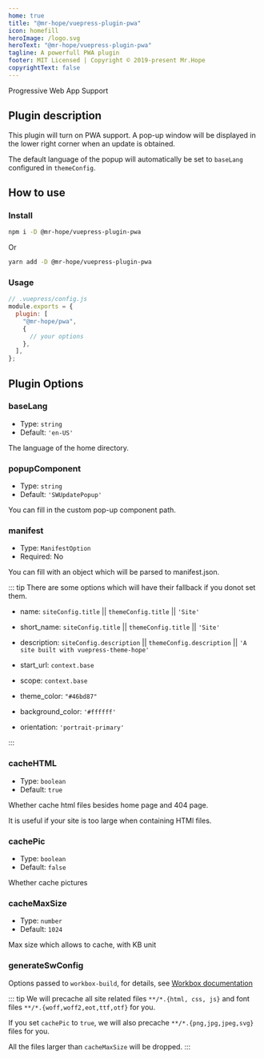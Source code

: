 ```yaml
---
home: true
title: "@mr-hope/vuepress-plugin-pwa"
icon: homefill
heroImage: /logo.svg
heroText: "@mr-hope/vuepress-plugin-pwa"
tagline: A powerfull PWA plugin
footer: MIT Licensed | Copyright © 2019-present Mr.Hope
copyrightText: false
---
```


Progressive Web App Support

## Plugin description

This plugin will turn on PWA support. A pop-up window will be displayed in the lower right corner when an update is obtained.

The default language of the popup will automatically be set to `baseLang` configured in `themeConfig`.

## How to use

### Install

```bash
npm i -D @mr-hope/vuepress-plugin-pwa
```

Or

```bash
yarn add -D @mr-hope/vuepress-plugin-pwa
```

### Usage

```js {3-7}
// .vuepress/config.js
module.exports = {
  plugin: [
    "@mr-hope/pwa",
    {
      // your options
    },
  ],
};
```

## Plugin Options

### baseLang

- Type: `string`
- Default: `'en-US'`

The language of the home directory.

### popupComponent

- Type: `string`
- Default: `'SWUpdatePopup'`

You can fill in the custom pop-up component path.

### manifest

- Type: `ManifestOption`
- Required: No

You can fill with an object which will be parsed to manifest.json.

::: tip
There are some options which will have their fallback if you donot set them.

- name: `siteConfig.title` || `themeConfig.title` || `'Site'`
- short_name: `siteConfig.title` || `themeConfig.title` || `'Site'`
- description: `siteConfig.description` || `themeConfig.description` || `'A site built with vuepress-theme-hope'`
- start_url: `context.base`
- scope: `context.base`

- theme_color: `"#46bd87"`
- background_color: `'#ffffff'`
- orientation: `'portrait-primary'`

:::

### cacheHTML

- Type: `boolean`
- Default: `true`

Whether cache html files besides home page and 404 page.

It is useful if your site is too large when containing HTMl files.

### cachePic

- Type: `boolean`
- Default: `false`

Whether cache pictures

### cacheMaxSize

- Type: `number`
- Default: `1024`

Max size which allows to cache, with KB unit

### generateSwConfig

Options passed to `workbox-build`, for details, see [Workbox documentation](https://developers.google.com/web/tools/workbox/reference-docs/latest/module-workbox-build#.generateSW)

::: tip
We will precache all site related files `**/*.{html, css, js}` and font files `**/*.{woff,woff2,eot,ttf,otf}` for you.

If you set `cachePic` to `true`, we will also precache `**/*.{png,jpg,jpeg,svg}` files for you.

All the files larger than `cacheMaxSize` will be dropped.
:::
